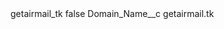 <?xml version="1.0" encoding="UTF-8"?>
<CustomMetadata xmlns="http://soap.sforce.com/2006/04/metadata" xmlns:xsi="http://www.w3.org/2001/XMLSchema-instance" xmlns:xsd="http://www.w3.org/2001/XMLSchema">
    <label>getairmail_tk</label>
    <protected>false</protected>
    <values>
        <field>Domain_Name__c</field>
        <value xsi:type="xsd:string">getairmail.tk</value>
    </values>
</CustomMetadata>
